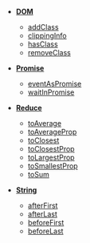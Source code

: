 * **[DOM](#dom)**
  * [addClass](#addClass)
  * [clippingInfo](#clippingInfo)
  * [hasClass](#hasClass)
  * [removeClass](#removeClass)

* **[Promise](#promise)**
  * [eventAsPromise](#eventAsPromise)
  * [waitInPromise](#waitInPromise)

* **[Reduce](#reduce)**
  * [toAverage](#toAverage)
  * [toAverageProp](#toAverageProp)
  * [toClosest](#toClosest)
  * [toClosestProp](#toClosestProp)
  * [toLargestProp](#toLargestProp)
  * [toSmallestProp](#toSmallestProp)
  * [toSum](#toSum)

* **[String](#string)**
  * [afterFirst](#afterFirst)
  * [afterLast](#afterLast)
  * [beforeFirst](#beforeFirst)
  * [beforeLast](#beforeLast)


